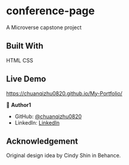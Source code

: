 # conference-page
A Microverse capstone project

## Built With
HTML CSS

## Live Demo
https://chuanqizhu0820.github.io/My-Portfolio/

👤 **Author1**

- GitHub: [@chuanqizhu0820](https://github.com/chuanqizhu0820)
- LinkedIn: [LinkedIn](https://www.linkedin.com/in/chuanqi-zhu-117b11210/)

## Acknowledgement
Original design idea by Cindy Shin in Behance.
